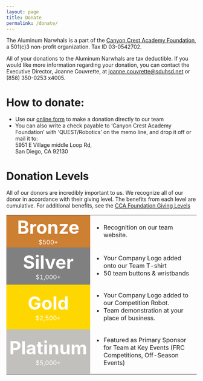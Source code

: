 ```yaml
---
layout: page
title: Donate
permalink: /donate/
---
```


The Aluminum Narwhals is a part of the [Canyon Crest Academy Foundation](http://canyoncrestfoundation.org/), a 501(c)3 non-profit organization. Tax ID 03-0542702.

All of your donations to the Aluminum Narwhals are tax deductible. If you would like more information regarding your donation, you can contact the Executive Director, Joanne Couvrette, at [joanne.couvrette@sduhsd.net](mailto:joanne.couvrette@sduhsd.net) or (858) 350-0253 x4005.

# How to donate:
+ Use our [online form](http://weblink.donorperfect.com/QuestRobotics) to make a donation directly to our team
+ You can also write a check payable to ‘Canyon Crest Academy Foundation’ with ‘QUEST/Robotics’ on the memo line, and drop it off or mail it to:  
  5951 E Village middle Loop Rd,  
  San Diego, CA 92130

# Donation Levels
All of our donors are incredibly important to us. We recognize all of our donor in accordance with their giving level. The benefits from each level are cumulative.
For additional benefits, see the [CCA Foundation Giving Levels]("http://www.canyoncrestfoundation.org/recognition/giving-levels-and-donor-premiums")



<table width ="100%" border="0" cellpadding="10" cellspacing="0">
  <tr>
    <td bgcolor="CD7F32" align="center">
      <b><font color="white" size="40px">Bronze</font></b>
      <br>
      <font color="white">$500+</font>
    </td>
    <td>
      <ul>
        <li>Recognition on our team website.</li>
      </ul>
    </td>
  </tr>
  <tr>
    <td bgcolor="grey" align="center">
      <b><font color="white" size="40px">Silver</font></b>
      <br>
      <font color="white">$1,000+</font>
    </td>
    <td>
      <ul>
        <li>Your Company Logo added onto our Team T-shirt</li>
        <li>50 team buttons & wristbands</li>
      </ul>
    </td>
  </tr>
  <tr>
    <td bgcolor="gold" align="center">
      <b><font color="white" size="40px">Gold</font></b>
      <br>
      <font color="white">$2,500+</font>
    </td>
    <td>
      <ul>
        <li>Your Company Logo added to our Competition Robot.</li>
        <li>Team demonstration at your place of business.</li>
      </ul>
    </td>
  </tr>
  <tr>
    <td bgcolor="#c2c0bc" align="center">
      <b><font color="white" size="40px">Platinum</font></b>
      <br>
      <font color="white">$5,000+</font>
    </td>
    <td>
      <ul>
        <li>Featured as Primary Sponsor for Team at Key Events (FRC Competitions, Off-Season Events)</li>
      </ul>
    </td>
  </tr>
</table>
